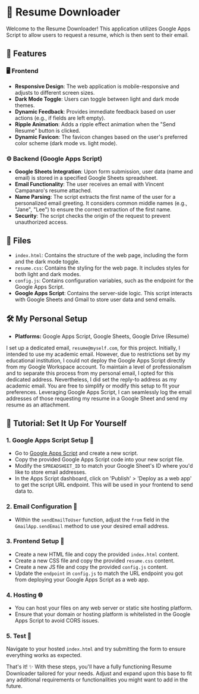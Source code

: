# 📄 Resume Downloader

Welcome to the Resume Downloader! This application utilizes Google Apps Script to allow users to request a resume, which is then sent to their email.

## 🌟 Features

### 🖥️ Frontend
- **Responsive Design**: The web application is mobile-responsive and adjusts to different screen sizes.
- **Dark Mode Toggle**: Users can toggle between light and dark mode themes.
- **Dynamic Feedback**: Provides immediate feedback based on user actions (e.g., if fields are left empty).
- **Ripple Animation**: Adds a ripple effect animation when the "Send Resume" button is clicked.
- **Dynamic Favicon**: The favicon changes based on the user's preferred color scheme (dark mode vs. light mode).

### ⚙️ Backend (Google Apps Script)
- **Google Sheets Integration**: Upon form submission, user data (name and email) is stored in a specified Google Sheets spreadsheet.
- **Email Functionality**: The user receives an email with Vincent Campanaro's resume attached.
- **Name Parsing**: The script extracts the first name of the user for a personalized email greeting. It considers common middle names (e.g., "Jane", "Lee") to ensure the correct extraction of the first name.
- **Security**: The script checks the origin of the request to prevent unauthorized access.

## 📁 Files
- `index.html`: Contains the structure of the web page, including the form and the dark mode toggle.
- `resume.css`: Contains the styling for the web page. It includes styles for both light and dark modes.
- `config.js`: Contains configuration variables, such as the endpoint for the Google Apps Script.
- **Google Apps Script**: Contains the server-side logic. This script interacts with Google Sheets and Gmail to store user data and send emails.

## 🛠️ My Personal Setup

- **Platforms:** Google Apps Script, Google Sheets, Google Drive (Resume)

I set up a dedicated email, `resume@myself.com`, for this project. Initially, I intended to use my academic email. However, due to restrictions set by my educational institution, I could not deploy the Google Apps Script directly from my Google Workspace account. To maintain a level of professionalism and to separate this process from my personal email, I opted for this dedicated address. Nevertheless, I did set the reply-to address as my academic email. You are free to simplify or modify this setup to fit your preferences. Leveraging Google Apps Script, I can seamlessly log the email addresses of those requesting my resume in a Google Sheet and send my resume as an attachment.

## 🚀 Tutorial: Set It Up For Yourself

### 1. Google Apps Script Setup 📑

- Go to [Google Apps Script](https://script.google.com) and create a new script.
- Copy the provided Google Apps Script code into your new script file.
- Modify the `SPREADSHEET_ID` to match your Google Sheet's ID where you'd like to store email addresses.
- In the Apps Script dashboard, click on 'Publish' > 'Deploy as a web app' to get the script URL endpoint. This will be used in your frontend to send data to.

### 2. Email Configuration 📧

- Within the `sendEmailToUser` function, adjust the `from` field in the `GmailApp.sendEmail` method to use your desired email address.

### 3. Frontend Setup 🎨

- Create a new HTML file and copy the provided `index.html` content.
- Create a new CSS file and copy the provided `resume.css` content.
- Create a new JS file and copy the provided `config.js` content.
- Update the `endpoint` in `config.js` to match the URL endpoint you got from deploying your Google Apps Script as a web app.

### 4. Hosting 🌐

- You can host your files on any web server or static site hosting platform.
- Ensure that your domain or hosting platform is whitelisted in the Google Apps Script to avoid CORS issues.

### 5. Test 🧪

Navigate to your hosted `index.html` and try submitting the form to ensure everything works as expected.

That's it! ✨ With these steps, you'll have a fully functioning Resume Downloader tailored for your needs. Adjust and expand upon this base to fit any additional requirements or functionalities you might want to add in the future.
